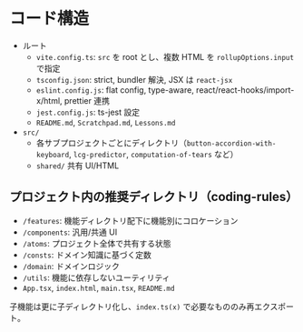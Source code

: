 # コード構造

- ルート
  - `vite.config.ts`: `src` を root とし、複数 HTML を `rollupOptions.input` で指定
  - `tsconfig.json`: strict, bundler 解決, JSX は `react-jsx`
  - `eslint.config.js`: flat config, type-aware, react/react-hooks/import-x/html, prettier 連携
  - `jest.config.js`: ts-jest 設定
  - `README.md`, `Scratchpad.md`, `Lessons.md`
- `src/`
  - 各サブプロジェクトごとにディレクトリ（`button-accordion-with-keyboard`, `lcg-predictor`, `computation-of-tears` など）
  - `shared/` 共有 UI/HTML

## プロジェクト内の推奨ディレクトリ（coding-rules）

- `/features`: 機能ディレクトリ配下に機能別にコロケーション
- `/components`: 汎用/共通 UI
- `/atoms`: プロジェクト全体で共有する状態
- `/consts`: ドメイン知識に基づく定数
- `/domain`: ドメインロジック
- `/utils`: 機能に依存しないユーティリティ
- `App.tsx`, `index.html`, `main.tsx`, `README.md`

子機能は更に子ディレクトリ化し、`index.ts(x)` で必要なもののみ再エクスポート。
